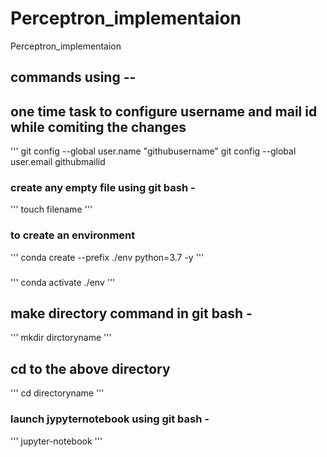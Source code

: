 # Perceptron_implementaion
Perceptron_implementaion


## commands using --

## one time task to configure username and mail id while comiting the changes
'''
git config --global user.name "githubusername"
git config --global user.email githubmailid

### create any empty file using git bash -
'''
touch filename
'''

### to create an environment 
'''
conda create --prefix ./env python=3.7 -y
'''
###
'''
conda activate ./env
'''

## make directory command in git bash -
'''
mkdir dirctoryname
'''
 ## cd to the above directory
 '''
 cd directoryname
 '''
### launch jypyternotebook using git bash -
'''
jupyter-notebook
'''
